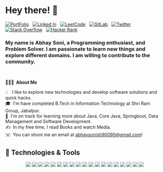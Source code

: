 # Hey there! :wave:

[![PortFolio](https://img.shields.io/badge/-PortFolio-B7472A?style=flat-informational&logo=codacy&logoColor=white)](https://abhaysoni0926.github.io/) &nbsp; 
[![Linked In](https://img.shields.io/badge/-LinkedIn-blue?style=flat-informational&logo=linkedin&logoColor=white)](https://www.linkedin.com/in/abhaysoni0926/) &nbsp; 
[![LeetCode](https://img.shields.io/badge/-LeetCode-FF8C00?style=flat-informational&logo=leetcode&logoColor=white)](https://leetcode.com/abhaysoni0926/) &nbsp; 
[![GitLab](https://img.shields.io/badge/-GitLab-330F63?style=flat-informational&logo=gitlab&logoColor=white)](https://gitlab.com/abhaysoni0926) &nbsp; 
[![Twitter](https://img.shields.io/badge/-Twitter-1DA1F2?style=flat-informational&logo=twitter&logoColor=white)](https://twitter.com/abhaysoni0926) &nbsp; 
[![Stack Overflow](https://img.shields.io/badge/-Stackoverflow-F48024?style=flat-informational&logo=stackoverflow&logoColor=white)](https://stackoverflow.com/users/14081529/abhaysoni0926) &nbsp; 
[![Hacker Rank](https://img.shields.io/badge/-HackerRank-2ec866?style=flat-informational&logo=hackerrank&logoColor=white)](https://www.hackerrank.com/abhaysoni0926) &nbsp; 

### My name is Abhay Soni, a Programming enthusiast, and Problem Solver. I am passionate to learn new things and explore different domains. I am willing to contribute to the community.
<br>

**👨🏻‍💻 &nbsp;About Me**

💡 &nbsp;&nbsp;I like to explore new technologies and develop software solutions and quick hacks.\
🎓 &nbsp;I'm have completed B.Tech in Information Technology at Shri Ram Group, Jabalpur.\
🌱 &nbsp;I'm on track for learning more about Java, Core Java, Springboot, Data Management and Software Development.\
✍️ &nbsp;In my free time, I read Books and watch Media.\
✉️ &nbsp;You can shoot me an email at abhaysonish90090@gmail.com!


## 🔧 Technologies & Tools
<p align='center'>
  <a href="https://github.com/abhaysoni0926"><img src="https://img.shields.io/badge/Code-Java-informational?style=flat&logo=java&logoColor=white&color=2bbc8a"/></a>
  <a href="https://github.com/abhaysoni0926"><img src="https://img.shields.io/badge/Code-Core%20Java-informational?style=flat&logo=corejava&logoColor=white&color=2bbc8a"/></a>
  <a href="https://github.com/abhaysoni0926"><img src="https://img.shields.io/badge/Code-SpringBoot-informational?style=flat&logo=springboot&logoColor=white&color=2bbc8a"/></a>
  <a href="https://github.com/abhaysoni0926"><img src="https://img.shields.io/badge/Code-Hibernate-informational?style=flat&logo=hibernate&logoColor=white&color=2bbc8a"/></a>
  <a href="https://github.com/abhaysoni0926"><img src="https://img.shields.io/badge/Code-MySql-informational?style=flat&logo=mysql&logoColor=white&color=2bbc8a"/></a>
  <a href="https://github.com/abhaysoni0926"><img src="https://img.shields.io/badge/Code-CPP-informational?style=flat&logo=c&logoColor=white&color=2bbc8a"/></a>
  <a href="https://github.com/abhaysoni0926"><img src="https://img.shields.io/badge/Code-Python-informational?style=flat&logo=python&logoColor=white&color=2bbc8a"/></a>
  <a href="https://github.com/abhaysoni0926"><img src="https://img.shields.io/badge/Code-JavaScript-informational?style=flat&logo=javascript&logoColor=white&color=2bbc8a"/></a>
  <a href="https://github.com/abhaysoni0926"><img src="https://img.shields.io/badge/Code-HTML-informational?style=flat&logo=html5&logoColor=white&color=2bbc8a"/></a>
  <a href="https://github.com/abhaysoni0926"><img src="https://img.shields.io/badge/Code-CSS-informational?style=flat&logo=css3&logoColor=white&color=2bbc8a"/></a>
  <a href="https://github.com/abhaysoni0926"><img src="https://img.shields.io/badge/Code-React%20Js-informational?style=flat&logo=react&logoColor=white&color=2bbc8a"/></a>
  <a href="https://github.com/abhaysoni0926"><img src="https://img.shields.io/badge/Code-Django-informational?style=flat&logo=django&logoColor=white&color=2bbc8a"/></a>
  <a href="https://github.com/abhaysoni0926"><img src="https://img.shields.io/badge/Code-Flutter-informational?style=flat&logo=flutter&logoColor=white&color=2bbc8a"/></a>
  <a href="https://github.com/abhaysoni0926"><img src="https://img.shields.io/badge/Code-Dart-informational?style=flat&logo=dart&logoColor=white&color=2bbc8a"/></a>
  <a href="https://github.com/abhaysoni0926"><img src="https://img.shields.io/badge/Code-Google%20Cloud%20Storage-informational?style=flat&logo=googlecloud&logoColor=white&color=2bbc8a"/></a>
  <a href="https://github.com/abhaysoni0926"><img src="https://img.shields.io/badge/Code-Docker-informational?style=flat&logo=docker&logoColor=white&color=2bbc8a"/></a>
  <a href="https://github.com/abhaysoni0926"><img src="https://img.shields.io/badge/Code-Pycharm-informational?style=flat&logo=pycharm&logoColor=white&color=2bbc8a"/></a>
  <a href="https://github.com/abhaysoni0926"><img src="https://img.shields.io/badge/Code-Visual%20Studio%20Code-informational?style=flat&logo=visual-studio-code&logoColor=white&color=2bbc8a"/></a>
  <a href="https://github.com/abhaysoni0926"><img src="https://img.shields.io/badge/Code-Figma-informational?style=flat&logo=figma&logoColor=white&color=2bbc8a"/></a>
  
</p>
